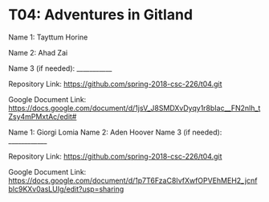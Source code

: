# T04: Adventures in Gitland


Name 1: Tayttum Horine

Name 2: Ahad Zai

Name 3 (if needed): ___________

Repository Link: https://github.com/spring-2018-csc-226/t04.git

Google Document Link: https://docs.google.com/document/d/1jsV_J8SMDXvDyqy1r8bIac__FN2nlh_tZsy4mPMxtAc/edit#

Name 1: Giorgi Lomia
Name 2: Aden Hoover
Name 3 (if needed): ____________

Repository Link: https://github.com/spring-2018-csc-226/t04.git

Google Document Link: https://docs.google.com/document/d/1p7T6FzaC8IvfXwfOPVEhMEH2_jcnfblc9KXv0asLUIg/edit?usp=sharing
